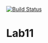 [![Build Status](https://travis-ci.org/NarParahat/Lab11.svg?branch=main)](https://travis-ci.org/NarParahat/Lab11)

# Lab11